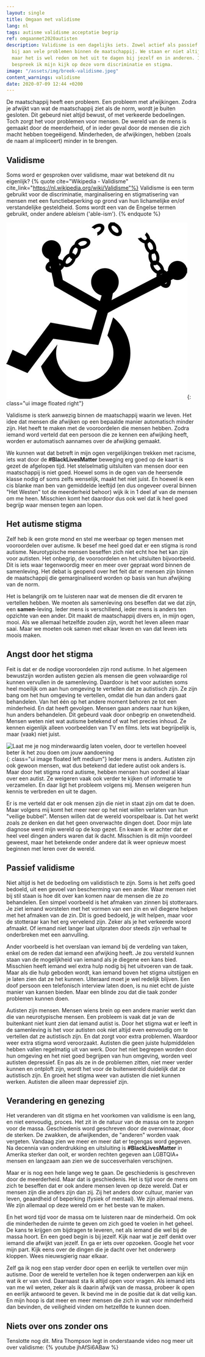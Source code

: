 ```yaml
---
layout: single
title: Omgaan met validisme
lang: nl
tags: autisme validisme acceptatie begrip
ref: omgaanmet2020autisten
description: Validisme is een dagelijks iets. Zowel actief als passief draagt het
  bij aan vele problemen binnen de maatschappij. We staan er niet altijd bij stil,
  maar het is wel reden om het uit te dagen bij jezelf en in anderen. In dit stuk
  bespreek ik mijn kijk op deze vorm discriminatie en stigma.
image: "/assets/img/breek-validisme.jpeg"
content_warnings: validisme
date: 2020-07-09 12:44 +0200
---
```

De maatschappij heeft een probleem. Een probleem met afwijkingen. Zodra je
afwijkt van wat de maatschappij ziet als de norm, wordt je buiten gesloten. Dit
gebeurd niet altijd bewust, of met verkeerde bedoelingen. Toch zorgt het voor
problemen voor mensen. De wereld van de mens is gemaakt door de meerderheid, of
in ieder geval door de mensen die zich macht hebben toegeëigend. Minderheden, de
afwijkingen, hebben (zoals de naam al impliceert) minder in te brengen.

## Validisme
Soms word er gesproken over validisme, maar wat betekend dit nu eigenlijk?
{% quote cite="Wikipedia - Validisme" cite_link="https://nl.wikipedia.org/wiki/Validisme"%}
Validisme is een term gebruikt voor de discriminatie, marginalisering en
stigmatisering van mensen met een functiebeperking op grond van hun lichamelijke
en/of verstandelijke gesteldheid. Soms wordt een van de Engelse termen gebruikt,
onder andere ableism ('able-ism').
{% endquote %}

![Breek Validisme!](/assets/img/breek-validisme.jpeg){: class="ui image floated right"}

Validisme is sterk aanwezig binnen de maatschappij waarin we leven. Het idee dat
mensen die afwijken op een bepaalde manier automatisch minder zijn. Het heeft te
maken met de vooroordelen die mensen hebben. Zodra iemand word verteld dat een
persoon die ze kennen een afwijking heeft, worden er automatisch aannames over
de afwijking gemaakt.

We kunnen wat dat betreft in mijn ogen vergelijkingen trekken met racisme, iets
wat door de **#BlackLivesMatter** beweging erg goed op de kaart is gezet de
afgelopen tijd. Het stelselmatig uitsluiten van mensen door een maatschappij is
niet goed. Hoewel soms in de ogen van de heersende klasse nodig of soms zelfs
wenselijk, maakt het niet juist. En hoewel ik een cis blanke man ben van
gemiddelde leeftijd (en dus ongeveer overal binnen "Het Westen" tot de
meerderheid behoor) wijk ik in 1 deel af van de mensen om me heen. Misschien
komt het daardoor dus ook wel dat ik heel goed begrijp waar mensen tegen aan
lopen.

## Het autisme stigma

Zelf heb ik een grote mond en stel me weerbaar op tegen mensen met vooroordelen
over autisme. Ik besef me heel goed dat er een stigma is rond autisme.
Neurotypische mensen beseffen zich niet echt hoe het kan zijn voor autisten. Het
onbegrip, de vooroordelen en het uitsluiten bijvoorbeeld. Dit is iets waar
tegenwoordig meer en meer over gepraat word binnen de samenleving. Het debat is
geopend over het feit dat er mensen zijn binnen de maatschappij die
gemarginaliseerd worden op basis van hun afwijking van de norm.

Het is belangrijk om te luisteren naar wat de mensen die dit ervaren te
vertellen hebben. We moeten als samenleving ons beseffen dat we dat zijn, een
**samen**-leving. Ieder mens is verschillend, ieder mens is anders ten opzichte
van een ander. Dit maakt de maatschappij divers en, in mijn ogen, mooi. Als we
allemaal hetzelfde zouden zijn, wordt het leven alleen maar saai. Maar we moeten
ook samen met elkaar leven en van dat leven iets moois maken.

## Angst door het stigma

Feit is dat er de nodige vooroordelen zijn rond autisme. In het algemeen
bewustzijn worden autisten gezien als mensen die geen volwaardige rol kunnen
vervullen in de samenleving. Daardoor is het voor autisten soms heel moeilijk om
aan hun omgeving te vertellen dat ze autistisch zijn. Ze zijn bang om het hun
omgeving te vertellen, omdat die hun dan anders gaat behandelen. Van het één op
het andere moment behoren ze tot een minderheid. En dat heeft gevolgen. Mensen
gaan anders naar hun kijken, hun anders behandelen. Dit gebeurd vaak door
onbegrip en onwetendheid. Mensen weten niet wat autisme betekend of wat het
precies inhoud. Ze kennen eigenlijk alleen voorbeelden van TV en films. Iets wat
begrijpelijk is, maar (vaak) niet juist.

![Laat me je nog minderwaardig laten voelen, door te vertellen hoeveel beter ik
het zou doen om jouw aandoening](/assets/img/ableist-ableism-ecard.png){: class="ui image floated left medium"}
Ieder mens is anders. Autisten zijn ook
gewoon mensen, wat dus betekend dat iedere autist ook anders is. Maar door het
stigma rond autisme, hebben mensen hun oordeel al klaar over een autist. Ze
weigeren vaak ook verder te kijken of informatie te verzamelen. En daar ligt het
probleem volgens mij. Mensen weigeren hun kennis te verbreden en uit te dagen.

Er is me verteld dat er ook mensen zijn die niet in staat zijn om dat te doen.
Maar volgens mij komt het meer neer op het niet willen verlaten van hun "veilige
bubbel". Mensen willen dat de wereld voorspelbaar is. Dat het werkt zoals ze
denken en dat het geen onverwachte dingen doet. Door mijn late diagnose werd
mijn wereld op de kop gezet. En kwam ik er achter dat er heel veel dingen anders
waren dat ik dacht. Misschien is dit mijn voordeel geweest, maar het betekende
onder andere dat ik weer opnieuw moest beginnen met leren over de wereld.

## Passief validisme

Niet altijd is het de bedoeling om validistisch te zijn. Soms is het zelfs goed
bedoeld, uit een gevoel van bescherming van een ander. Waar mensen niet bij stil
staan is hoe dit over kan komen naar de mensen die ze zo behandelen. Een simpel
voorbeeld is het afmaken van zinnen bij stotteraars. Je ziet iemand worstelen
met het vormen van een zin en wil diegene helpen met het afmaken van de zin. Dit
is goed bedoeld, je wilt helpen, maar voor de stotteraar kan het erg vervelend
zijn. Zeker als je het verkeerde woord afmaakt. Of iemand niet langer laat
uitpraten door steeds zijn verhaal te onderbreken met een aanvulling.

Ander voorbeeld is het overslaan van iemand bij de verdeling van taken, enkel om
de reden dat iemand een afwijking heeft. Je zou versteld kunnen staan van de
mogelijkheid van iemand als je diegene een kans bied. Misschien heeft iemand wel
extra hulp nodig bij het uitvoeren van de taak. Maar als die hulp geboden wordt,
kan iemand boven het stigma uitstijgen en je laten zien dat ze het kunnen.
Uiteraard moet je wel redelijk blijven. Een doof persoon een telefonisch
interview laten doen, is nu niet echt de juiste manier van kansen bieden. Maar
een blinde zou dat die taak zonder problemen kunnen doen.

Autisten zijn mensen. Mensen wiens brein op een andere manier werkt dan die van
neurotypische mensen. Een probleem is vaak dat je van de buitenkant niet kunt
zien dat iemand autist is. Door het stigma wat er leeft in de samenleving is het
voor autisten ook niet altijd even eenvoudig om te vertellen dat ze autistisch
zijn. En dat zorgt voor extra problemen. Waardoor weer extra stigma word
veroorzaakt. Autisten die geen juiste hulpmiddelen hebben vallen regelmatig uit
van werk. Door het niet begrepen worden door hun omgeving en het niet goed
begrijpen van hun omgeving, worden veel autisten depressief. En pas als ze in de
problemen zitten, niet meer verder kunnen en ontploft zijn, wordt het voor de
buitenwereld duidelijk dat ze autistisch zijn. En groeit het stigma weer van
autisten die niet kunnen werken. Autisten die alleen maar depressief zijn.

## Verandering en genezing

Het veranderen van dit stigma en het voorkomen van validisme is een lang, en
niet eenvoudig, proces. Het zit in de natuur van de massa om te zorgen voor de
massa. Geschiedenis word geschreven door de overwinnaar, door de sterken. De
zwakken, de afwijkenden, de "anderen" worden vaak vergeten. Vandaag zien we meer
en meer dat er tegengas word gegeven. Na decennia van onderdrukking en
uitsluiting is **#BlackLivesMatter** in Amerika sterker dan ooit, er worden
rechten gegeven aan LGBTQIA+ mensen en langzaam aan zien we de succesverhalen
verschijnen.

Maar er is nog een hele lange weg te gaan. De geschiedenis is geschreven door de
meerderheid. Maar dat is geschiedenis. Het is tijd voor de mens om zich te
beseffen dat er ook andere mensen leven op deze wereld. Dat er mensen zijn die
anders zijn dan zij. Zij het anders door cultuur, manier van leven, geaardheid
of beperking (fysiek of mentaal). We zijn allemaal mens. We zijn allemaal op
deze wereld om er het beste van te maken.

En het word tijd voor de massa om te luisteren naar de minderheid. Om ook die
minderheden de ruimte te geven om zich goed te voelen in het geheel. De kans te
krijgen om bijdragen te leveren, net als iemand die wel bij de massa hoort. En
een goed begin is bij jezelf. Kijk naar wat je zelf denkt over iemand die
afwijkt van jezelf. En ga er iets over opzoeken. Google het voor mijn part. Kijk
eens over de dingen die je dacht over het onderwerp kloppen. Wees nieuwsgierig
naar elkaar.

Zelf ga ik nog een stap verder door open en eerlijk te vertellen over mijn
autisme. Door de wereld te vertellen hoe ik tegen onderwerpen aan kijk en wat ik
er van vind. Daarnaast sta ik altijd open voor vragen. Als iemand iets van me
wil weten, zeker als ik daarin afwijk van de massa, probeer ik open en eerlijk
antwoord te geven. Ik bevind me in de positie dat ik dat veilig kan. En mijn
hoop is dat meer en meer mensen die zich in wat voor minderheid dan bevinden, de
veiligheid vinden om hetzelfde te kunnen doen.

## Niets over ons zonder ons
Tenslotte nog dit. Mira Thompson legt in onderstaande video nog meer uit over validisme:
{% youtube jhAfSi6ABaw %}
